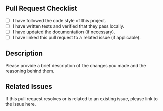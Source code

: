 ## Pull Request Checklist

- [ ] I have followed the code style of this project.
- [ ] I have written tests and verified that they pass locally.
- [ ] I have updated the documentation (if necessary).
- [ ] I have linked this pull request to a related issue (if applicable).

## Description

Please provide a brief description of the changes you made and the reasoning behind them.

## Related Issues

If this pull request resolves or is related to an existing issue, please link to the issue here.
